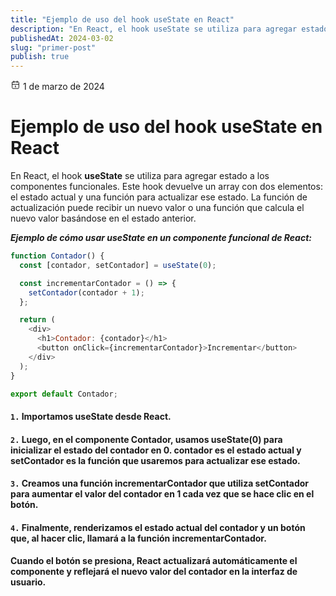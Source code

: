 ```yaml
---
title: "Ejemplo de uso del hook useState en React"
description: "En React, el hook useState se utiliza para agregar estado a los componentes funcionales. Este hook devuelve un array con dos elementos: el estado actual y una función para actualizar ese estado."
publishedAt: 2024-03-02
slug: "primer-post"
publish: true
---
```


<div class="flex items-center font-outfit gap-2 text-[14px] pb-2">
       <svg
       id="color-secondary"
        width="16"
        height="16"
        viewBox="0 0 24 24"
        stroke-width="1.5"
        stroke="currentColor"
        fill="none"
        stroke-linecap="round"
        stroke-linejoin="round"
        ><path stroke="none" d="M0 0h24v24H0z" fill="none"></path><path
          d="M4 7a2 2 0 0 1 2 -2h12a2 2 0 0 1 2 2v12a2 2 0 0 1 -2 2h-12a2 2 0 0 1 -2 -2v-12z"
        ></path><path d="M16 3v4"></path><path d="M8 3v4"></path><path
          d="M4 11h16"></path><path d="M11 15h1"></path><path d="M12 15v3"
        ></path></svg>  
        <span id="color-secondary" class="font-outfit text-sm">1 de marzo de 2024</span
      >       
</div>

# Ejemplo de uso del hook useState en React

<p id="color-secondary">En React, el hook <b>useState</b> se utiliza para agregar estado a los componentes funcionales. Este hook devuelve un array con dos elementos: el estado actual y una función para actualizar ese estado. La función de actualización puede recibir un nuevo valor o una función que calcula el nuevo valor basándose en el estado anterior.</p>

**_Ejemplo de cómo usar useState en un componente funcional de React:_**

```javascript
function Contador() {
  const [contador, setContador] = useState(0);

  const incrementarContador = () => {
    setContador(contador + 1);
  };

  return (
    <div>
      <h1>Contador: {contador}</h1>
      <button onClick={incrementarContador}>Incrementar</button>
    </div>
  );
}

export default Contador;
```

#### `1.` Importamos useState desde React.

#### `2.` Luego, en el componente Contador, usamos useState(0) para inicializar el estado del contador en 0. contador es el estado actual y setContador es la función que usaremos para actualizar ese estado.

#### `3.` Creamos una función incrementarContador que utiliza setContador para aumentar el valor del contador en 1 cada vez que se hace clic en el botón.

#### `4.` Finalmente, renderizamos el estado actual del contador y un botón que, al hacer clic, llamará a la función incrementarContador.

#### Cuando el botón se presiona, React actualizará automáticamente el componente y reflejará el nuevo valor del contador en la interfaz de usuario.

<br />
